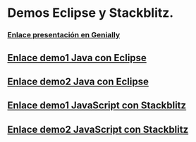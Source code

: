 # Demos Eclipse y Stackblitz.
### [Enlace presentación en Genially](https://view.genial.ly/638dc38d03a2be00125189de/presentation-presentacion-sobre-un-ide)
## [Enlace demo1 Java con Eclipse](demos_eclipse/src/demos_eclipse/demo1.java)
## [Enlace demo2 Java con Eclipse](demos_eclipse/src/demos_eclipse/demo2.java)
## [Enlace demo1 JavaScript con Stackblitz](demos_stackblitz/demo1_js)
## [Enlace demo2 JavaScript con Stackblitz](demos_stackblitz/demo2_js)
